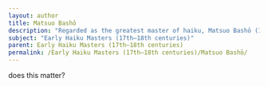 ```yaml
---
layout: author
title: Matsuo Bashō
description: "Regarded as the greatest master of haiku, Matsuo Bashō (1644–1694) is known for his deep connection to nature and Zen philosophy. His work often reflects the beauty and transience of the natural world, exemplified in poems like \"Old Pond\"."
subject: "Early Haiku Masters (17th–18th centuries)"
parent: Early Haiku Masters (17th–18th centuries)
permalink: /Early Haiku Masters (17th–18th centuries)/Matsuo Bashō/
---
```


does this matter?
